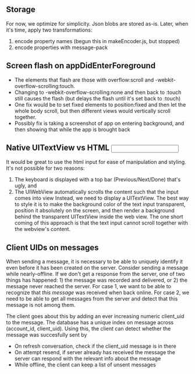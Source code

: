 Storage
-------
For now, we optimize for simplicity. Json blobs are stored as-is.
Later, when it's time, apply two transformations:
1. encode property names (begun this in makeEncoder.js, but stopped)
2. encode properties with message-pack

Screen flash on appDidEnterForeground
-------------------------------------
- The elements that flash are those with overflow:scroll and -webkit-overflow-scrolling:touch.
- Changing to -webkit-overflow-scrolling:none and then back to :touch still causes the flash (but delays the flash until it's set back to :touch)
- One fix would be to set fixed elements to position:fixed and then let the whole body scroll, but then different views would vertically scroll together.
- Possibly fix is taking a screenshot of app on entering background, and then showing that while the app is brought back


Native UITextView vs HTML <input>
---------------------------------
It would be great to use the html input for ease of manipulation and styling. It's not possible for two reasons:
1. The keyboard is displayed with a top bar (Previous/Next/Done) that's ugly, and
2. The UIWebView automatically scrolls the content such that the input comes into view
Instead, we need to display a UITextView. The best way to style it is to make the background color of the text input transparent, position it absolutely on the screen, and then render a background behind the transparent UITextView inside the web view. The one short coming of this approach is that the text input cannot scroll together with the webview's content.

Client UIDs on messages 
-----------------------
When sending a message, it is necessary to be able to uniquely identify it even before it has been created on the server. Consider sending a message while nearly-offline. If we don't get a response from the server, one of two things has happened: 1) the message was recorded and delivered, or 2) the message never reached the server. For case 1, we want to be able to recognize that *this message* was received when back online. For case 2, we need to be able to get all messages from the server and detect that this message is not among them.

The client goes about this by adding an ever increasing numeric client_uid to the message. The database has a unique index on message across (account_id, client_uid). Using this, the client can detect whether the message was succesfully sent by

- On refresh conversation, check if the client_uid message is in there
- On attempt resend, if server already has received the message the server can respond with the relevant info about the message
- While offline, the client can keep a list of unsent messages